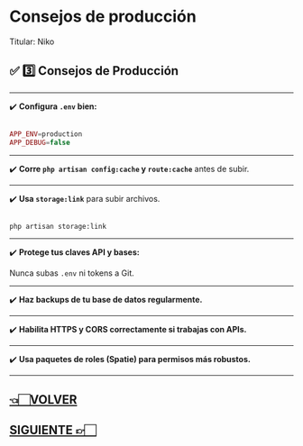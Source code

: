 # Consejos de producción

Titular: Niko

## ✅ **3️⃣ Consejos de Producción**

---

✔️ **Configura `.env` bien:**

```php

APP_ENV=production
APP_DEBUG=false

```

---

✔️ **Corre `php artisan config:cache` y `route:cache`** antes de subir.

---

✔️ **Usa `storage:link`** para subir archivos.

```bash

php artisan storage:link

```

---

✔️ **Protege tus claves API y bases:**

Nunca subas `.env` ni tokens a Git.

---

✔️ **Haz backups de tu base de datos regularmente.**

---

✔️ **Habilita HTTPS y CORS correctamente si trabajas con APIs.**

---

✔️ **Usa paquetes de roles (Spatie) para permisos más robustos.**

---

## [👈🏻VOLVER](Snippets%20útiles.md)

## [SIGUIENTE 👉🏻](Laravel%20index.md)